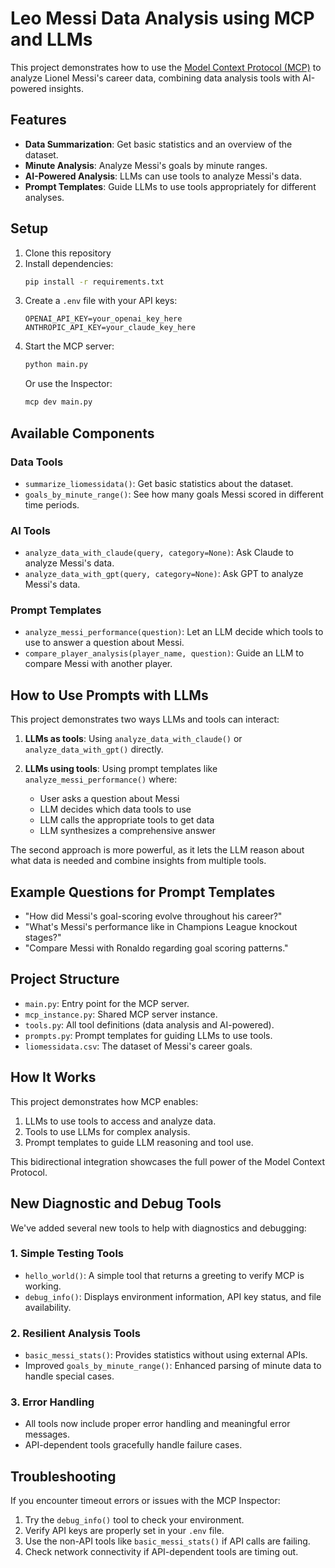 # Leo Messi Data Analysis using MCP and LLMs

This project demonstrates how to use the [Model Context Protocol (MCP)](https://github.com/anthropics/anthropic-tools) to analyze Lionel Messi's career data, combining data analysis tools with AI-powered insights.

## Features

- **Data Summarization**: Get basic statistics and an overview of the dataset.
- **Minute Analysis**: Analyze Messi's goals by minute ranges.
- **AI-Powered Analysis**: LLMs can use tools to analyze Messi's data.
- **Prompt Templates**: Guide LLMs to use tools appropriately for different analyses.

## Setup

1. Clone this repository
2. Install dependencies:
   ```bash
   pip install -r requirements.txt
   ```
3. Create a `.env` file with your API keys:
   ```
   OPENAI_API_KEY=your_openai_key_here
   ANTHROPIC_API_KEY=your_claude_key_here
   ```
4. Start the MCP server:
   ```bash
   python main.py
   ```
   Or use the Inspector:
   ```bash
   mcp dev main.py
   ```

## Available Components

### Data Tools
- `summarize_liomessidata()`: Get basic statistics about the dataset.
- `goals_by_minute_range()`: See how many goals Messi scored in different time periods.

### AI Tools
- `analyze_data_with_claude(query, category=None)`: Ask Claude to analyze Messi's data.
- `analyze_data_with_gpt(query, category=None)`: Ask GPT to analyze Messi's data.

### Prompt Templates
- `analyze_messi_performance(question)`: Let an LLM decide which tools to use to answer a question about Messi.
- `compare_player_analysis(player_name, question)`: Guide an LLM to compare Messi with another player.

## How to Use Prompts with LLMs

This project demonstrates two ways LLMs and tools can interact:

1. **LLMs as tools**: Using `analyze_data_with_claude()` or `analyze_data_with_gpt()` directly.

2. **LLMs using tools**: Using prompt templates like `analyze_messi_performance()` where:
   - User asks a question about Messi
   - LLM decides which data tools to use
   - LLM calls the appropriate tools to get data
   - LLM synthesizes a comprehensive answer

The second approach is more powerful, as it lets the LLM reason about what data is needed and combine insights from multiple tools.

## Example Questions for Prompt Templates

- "How did Messi's goal-scoring evolve throughout his career?"
- "What's Messi's performance like in Champions League knockout stages?"
- "Compare Messi with Ronaldo regarding goal scoring patterns."

## Project Structure

- `main.py`: Entry point for the MCP server.
- `mcp_instance.py`: Shared MCP server instance.
- `tools.py`: All tool definitions (data analysis and AI-powered).
- `prompts.py`: Prompt templates for guiding LLMs to use tools.
- `liomessidata.csv`: The dataset of Messi's career goals.

## How It Works

This project demonstrates how MCP enables:
1. LLMs to use tools to access and analyze data.
2. Tools to use LLMs for complex analysis.
3. Prompt templates to guide LLM reasoning and tool use.

This bidirectional integration showcases the full power of the Model Context Protocol.

## New Diagnostic and Debug Tools

We've added several new tools to help with diagnostics and debugging:

### 1. Simple Testing Tools
- `hello_world()`: A simple tool that returns a greeting to verify MCP is working.
- `debug_info()`: Displays environment information, API key status, and file availability.

### 2. Resilient Analysis Tools
- `basic_messi_stats()`: Provides statistics without using external APIs.
- Improved `goals_by_minute_range()`: Enhanced parsing of minute data to handle special cases.

### 3. Error Handling
- All tools now include proper error handling and meaningful error messages.
- API-dependent tools gracefully handle failure cases.

## Troubleshooting

If you encounter timeout errors or issues with the MCP Inspector:

1. Try the `debug_info()` tool to check your environment.
2. Verify API keys are properly set in your `.env` file.
3. Use the non-API tools like `basic_messi_stats()` if API calls are failing.
4. Check network connectivity if API-dependent tools are timing out. 